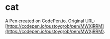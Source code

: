 # cat

A Pen created on CodePen.io. Original URL: [https://codepen.io/pustoygrob/pen/MWXjRRM](https://codepen.io/pustoygrob/pen/MWXjRRM).

